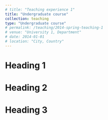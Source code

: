 ```yaml
---
# title: "Teaching experience 1"
title: "Undergraduate course"
collection: teaching
type: "Undergraduate course"
# permalink: /teaching/2014-spring-teaching-1
# venue: "University 1, Department"
# date: 2014-01-01
# location: "City, Country"
---
```


<!-- This is a description of a teaching experience. You can use markdown like any other post. -->

Heading 1
======

Heading 2
======

Heading 3
======
